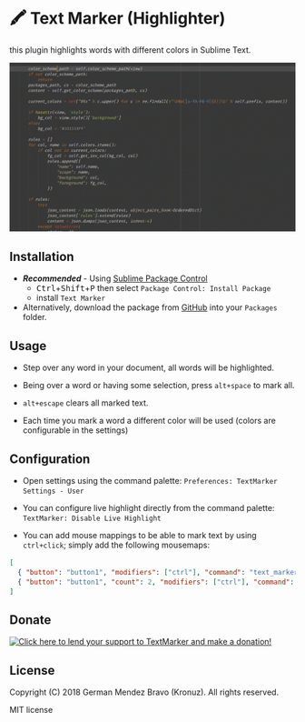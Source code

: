 # 🖍 Text Marker (Highlighter)

this plugin highlights words with different colors in Sublime Text.

![Description](screenshots/screenshot.gif?raw=true)


## Installation

- **_Recommended_** - Using [Sublime Package Control](https://packagecontrol.io "Sublime Package Control")
    - <kbd>Ctrl</kbd>+<kbd>Shift</kbd>+<kbd>P</kbd> then select `Package Control: Install Package`
    - install `Text Marker`
- Alternatively, download the package from [GitHub](https://github.com/Kronuz/TextMarker "TextMarker") into your `Packages` folder.


## Usage

- Step over any word in your document, all words will be highlighted.

- Being over a word or having some selection, press `alt+space` to mark all.

- `alt+escape` clears all marked text.

- Each time you mark a word a different color will be used (colors are configurable in the settings)


## Configuration

- Open settings using the command palette:
  `Preferences: TextMarker Settings - User`

- You can configure live highlight directly from the command palette:
  `TextMarker: Disable Live Highlight`

- You can add mouse mappings to be able to mark text by using `ctrl+click`;
  simply add the following mousemaps:

```json
[
  { "button": "button1", "modifiers": ["ctrl"], "command": "text_marker", "press_command": "drag_select" },
  { "button": "button1", "count": 2, "modifiers": ["ctrl"], "command": "text_marker_clear", "press_command": "drag_select" }
]
```


## Donate

[![Click here to lend your support to TextMarker and make a donation!](https://www.paypalobjects.com/en_GB/i/btn/btn_donate_LG.gif)](https://www.paypal.me/Kronuz/25)


## License

Copyright (C) 2018 German Mendez Bravo (Kronuz). All rights reserved.

MIT license
